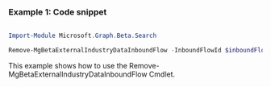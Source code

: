 ### Example 1: Code snippet

```powershell

Import-Module Microsoft.Graph.Beta.Search

Remove-MgBetaExternalIndustryDataInboundFlow -InboundFlowId $inboundFlowId

```
This example shows how to use the Remove-MgBetaExternalIndustryDataInboundFlow Cmdlet.

